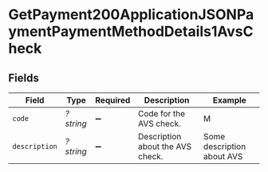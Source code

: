# GetPayment200ApplicationJSONPaymentPaymentMethodDetails1AvsCheck


## Fields

| Field                            | Type                             | Required                         | Description                      | Example                          |
| -------------------------------- | -------------------------------- | -------------------------------- | -------------------------------- | -------------------------------- |
| `code`                           | *?string*                        | :heavy_minus_sign:               | Code for the AVS check.          | M                                |
| `description`                    | *?string*                        | :heavy_minus_sign:               | Description about the AVS check. | Some description about AVS       |